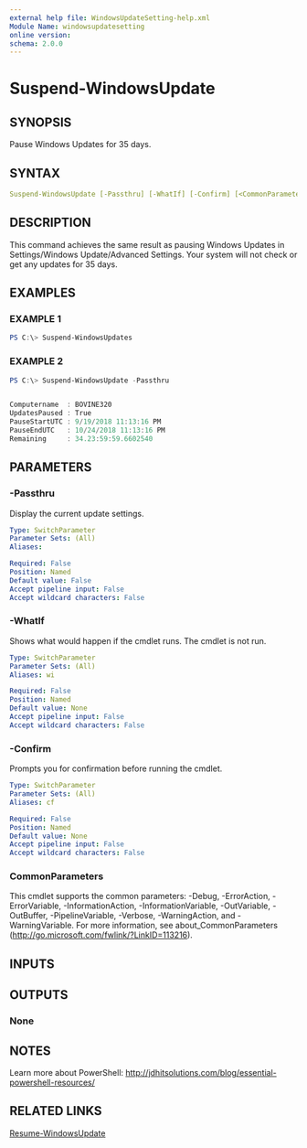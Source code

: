 ```yaml
---
external help file: WindowsUpdateSetting-help.xml
Module Name: windowsupdatesetting
online version:
schema: 2.0.0
---
```


# Suspend-WindowsUpdate

## SYNOPSIS

Pause Windows Updates for 35 days.

## SYNTAX

```yaml
Suspend-WindowsUpdate [-Passthru] [-WhatIf] [-Confirm] [<CommonParameters>]
```

## DESCRIPTION

This command achieves the same result as pausing Windows Updates in Settings/Windows Update/Advanced Settings.
Your system will not check or get any updates for 35 days.

## EXAMPLES

### EXAMPLE 1

```powershell
PS C:\> Suspend-WindowsUpdates
```

### EXAMPLE 2

```powershell
PS C:\> Suspend-WindowsUpdate -Passthru


Computername  : BOVINE320
UpdatesPaused : True
PauseStartUTC : 9/19/2018 11:13:16 PM
PauseEndUTC   : 10/24/2018 11:13:16 PM
Remaining     : 34.23:59:59.6602540
```

## PARAMETERS

### -Passthru

Display the current update settings.

```yaml
Type: SwitchParameter
Parameter Sets: (All)
Aliases:

Required: False
Position: Named
Default value: False
Accept pipeline input: False
Accept wildcard characters: False
```

### -WhatIf

Shows what would happen if the cmdlet runs. The cmdlet is not run.

```yaml
Type: SwitchParameter
Parameter Sets: (All)
Aliases: wi

Required: False
Position: Named
Default value: None
Accept pipeline input: False
Accept wildcard characters: False
```

### -Confirm

Prompts you for confirmation before running the cmdlet.

```yaml
Type: SwitchParameter
Parameter Sets: (All)
Aliases: cf

Required: False
Position: Named
Default value: None
Accept pipeline input: False
Accept wildcard characters: False
```

### CommonParameters

This cmdlet supports the common parameters: -Debug, -ErrorAction, -ErrorVariable, -InformationAction, -InformationVariable, -OutVariable, -OutBuffer, -PipelineVariable, -Verbose, -WarningAction, and -WarningVariable.
For more information, see about_CommonParameters (http://go.microsoft.com/fwlink/?LinkID=113216).

## INPUTS

## OUTPUTS

### None

## NOTES

Learn more about PowerShell:
http://jdhitsolutions.com/blog/essential-powershell-resources/

## RELATED LINKS

[Resume-WindowsUpdate]()

